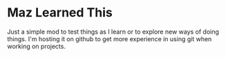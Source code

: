 Maz Learned This
===

Just a simple mod to test things as I learn or to explore new ways of doing things. I'm hosting it on github to get more experience in using git when working on projects.
